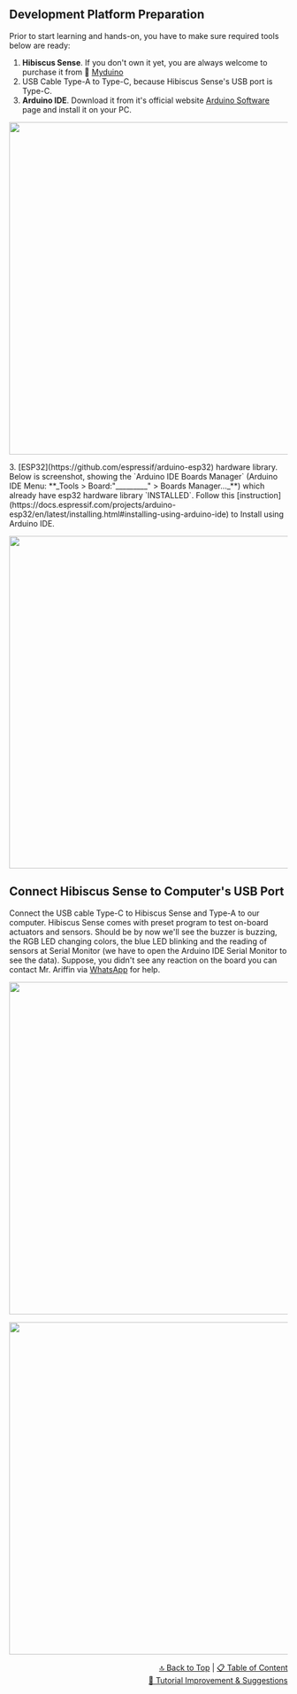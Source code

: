 ## Development Platform Preparation
Prior to start learning and hands-on, you have to make sure required tools below are ready:
1. **Hibiscus Sense**. If you don't own it yet, you are always welcome to purchase it from :shopping_cart: [Myduino](https://myduino.com/product/myd-036/)
2. USB Cable Type-A to Type-C, because Hibiscus Sense's USB port is Type-C.
2. **Arduino IDE**. Download it from it's official website [Arduino Software](https://www.arduino.cc/en/software) page and install it on your PC.
<p align="center"><img src="https://github.com/myinvent/hibiscus-sense/raw/main/references/arduino-ide-download.png" width="600"></a></p>
3. [ESP32](https://github.com/espressif/arduino-esp32) hardware library. Below is screenshot, showing the `Arduino IDE Boards Manager` (Arduino IDE Menu: **_Tools > Board:"_________" > Boards Manager..._**) which already have esp32 hardware library `INSTALLED`. Follow this [instruction](https://docs.espressif.com/projects/arduino-esp32/en/latest/installing.html#installing-using-arduino-ide) to Install using Arduino IDE.
<p align="center"><img src="https://github.com/myinvent/hibiscus-sense/raw/main/references/arduino-ide-hardware-library-esp32.png" width="600"></a></p>

## Connect Hibiscus Sense to Computer's USB Port
Connect the USB cable Type-C to Hibiscus Sense and Type-A to our computer. Hibiscus Sense comes with preset program to test on-board actuators and sensors. Should be by now we'll see the buzzer is buzzing, the RGB LED changing colors, the blue LED blinking and the reading of sensors at Serial Monitor (we have to open the Arduino IDE Serial Monitor to see the data). Suppose, you didn't see any reaction on the board you can contact Mr. Ariffin via [WhatsApp](https://api.whatsapp.com/send?phone=60177875232&text=Hi%20Mr.%20Ariffin,%20please%20help.%20My%20Hibiscus%20Sense,%20seems%20not%20working%20for%20the%20first%20time.) for help.

<p align="center"><img src="https://github.com/myinvent/hibiscus-sense/raw/main/references/hibiscus-sense-first-time.gif" width="600"></a></p>

<p align="center"><img src="https://github.com/myinvent/hibiscus-sense/raw/main/references/hibiscus-sense-first-time-monitor.gif" width="600"></a></p>

<p align="right"><a href="https://github.com/myinvent/hibiscus-sense-arduino#hibiscus-sense-esp32-arduino-tutorial">&#128285; Back to Top</a> | <a href="https://github.com/myinvent/hibiscus-sense-arduino#table-of-content">&#128203; Table of Content</a><br><a href="https://forms.gle/UgpDSFc46K4MkvTM8">&#128640; Tutorial Improvement & Suggestions</a></p>